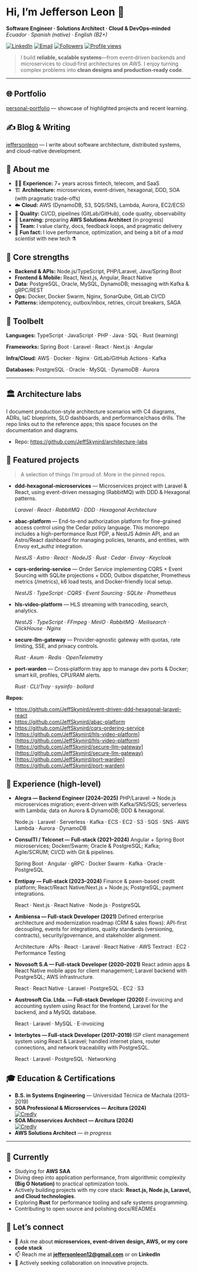 # Hi, I’m Jefferson Leon 👋

**Software Engineer · Solutions Architect · Cloud & DevOps–minded**
*Ecuador · Spanish (native) · English (B2+)*

[![LinkedIn](https://img.shields.io/badge/LinkedIn-Jefferson%20Leon-0a66c2?logo=linkedin)](https://www.linkedin.com/in/jefferson-leon-azanza-68652a189)
[![Email](https://img.shields.io/badge/Email-jeffersonleon12%40gmail.com-red?logo=gmail)](mailto:jeffersonleon12@gmail.com)
[![Followers](https://img.shields.io/github/followers/JeffSkynird?style=social)](https://github.com/JeffSkynird?tab=followers)
[![Profile views](https://komarev.com/ghpvc/?username=JeffSkynird&label=Profile%20views&color=0e75b6&style=flat)](https://github.com/JeffSkynird)


> I build **reliable, scalable systems**—from event‑driven backends and microservices to cloud‑first architectures on AWS. I enjoy turning complex problems into **clean designs and production‑ready code**.

---

## 🌐 Portfolio
[personal-portfolio](https://personal-portfolio-puce-six-58.vercel.app/) — showcase of highlighted projects and recent learning.

## ✍️ Blog & Writing
[jeffersonleon](https://jeffersonleon.hashnode.dev/) — I write about software architecture, distributed systems, and cloud-native development.


## 🚀 About me

* 👨‍💻 **Experience:** 7+ years across fintech, telecom, and SaaS
* 🏗️ **Architecture:** microservices, event-driven, hexagonal, DDD, SOA (with pragmatic trade-offs)
* ☁️ **Cloud:** AWS (DynamoDB, S3, SQS/SNS, Lambda, Aurora, EC2/ECS)
* 🧪 **Quality:** CI/CD, pipelines (GitLab/GitHub), code quality, observability
* 🧠 **Learning:** preparing **AWS Solutions Architect** (in progress)
* 🤝 **Team:** I value clarity, docs, feedback loops, and pragmatic delivery
* 🧪 **Fun fact:** I love performance, optimization, and being a bit of a *mad scientist* with new tech ⚗️

## 🧩 Core strengths

* **Backend & APIs:** Node.js/TypeScript, PHP/Laravel, Java/Spring Boot
* **Frontend & Mobile:** React, Next.js, Angular, React Native
* **Data:** PostgreSQL, Oracle, MySQL, DynamoDB; messaging with Kafka & gRPC/REST
* **Ops:** Docker, Docker Swarm, Nginx, SonarQube, GitLab CI/CD
* **Patterns:** idempotency, outbox/inbox, retries, circuit breakers, SAGA

## 🔧 Toolbelt

**Languages:** TypeScript · JavaScript · PHP · Java · SQL · Rust (learning)

**Frameworks:** Spring Boot · Laravel · React · Next.js · Angular

**Infra/Cloud:** AWS · Docker · Nginx · GitLab/GitHub Actions · Kafka

**Databases:** PostgreSQL · Oracle · MySQL · DynamoDB · Aurora

---

## 🏛️ Architecture labs

I document production-style architecture scenarios with C4 diagrams, ADRs, IaC blueprints, SLO dashboards, and performance/chaos drills. The repo links out to the reference apps; this space focuses on the documentation and diagrams.

* Repo: https://github.com/JeffSkynird/architecture-labs

## 📌 Featured projects

> A selection of things I’m proud of. More in the pinned repos.

* **ddd-hexagonal-microservices** — Microservices project with Laravel & React, using event-driven messaging (RabbitMQ) with DDD & Hexagonal patterns.

  *Laravel · React · RabbitMQ · DDD · Hexagonal Architecture*

* **abac-platform** — End-to-end authorization platform for fine-grained access control using the Cedar policy language. This monorepo includes a high-performance Rust PDP, a NestJS Admin API, and an Astro/React dashboard for managing policies, tenants, and entities, with Envoy ext_authz integration.

  *NestJS · Astro · React · NodeJS · Rust · Cedar · Envoy · Keycloak*

* **cqrs-ordering-service** — Order Service implementing CQRS + Event Sourcing with SQLite projections + DDD, Outbox dispatcher, Prometheus metrics (/metrics), k6 load tests, and Docker-friendly local setup.

  *NestJS · TypeScript · CQRS · Event Sourcing · SQLite · Prometheus*

* **hls-video-platform** — HLS streaming with transcoding, search, analytics.

  *NestJS · TypeScript · FFmpeg · MinIO · RabbitMQ · Meilisearch · ClickHouse · Nginx*

* **secure-llm-gateway** — Provider‑agnostic gateway with quotas, rate limiting, SSE, and privacy controls.

  *Rust · Axum · Redis · OpenTelemetry*

* **port-warden** — Cross‑platform tray app to manage dev ports & Docker; smart kill, profiles, CPU/RAM alerts.

  *Rust · CLI/Tray · sysinfo · bollard*


**Repos:**
* https://github.com/JeffSkynird/event-driven-ddd-hexagonal-laravel-react
* https://github.com/JeffSkynird/abac-platform
* https://github.com/JeffSkynird/cqrs-ordering-service
* [https://github.com/JeffSkynird/hls-video-platform](https://github.com/JeffSkynird/hls-video-platform)
* [https://github.com/JeffSkynird/secure-llm-gateway](https://github.com/JeffSkynird/secure-llm-gateway)
* [https://github.com/JeffSkynird/port-warden](https://github.com/JeffSkynird/port-warden)

## 💼 Experience (high‑level)

* **Alegra — Backend Engineer (2024–2025)**
    PHP/Laravel → Node.js microservices migration; event-driven with Kafka/SNS/SQS; serverless with Lambda; data on Aurora & DynamoDB; DDD & hexagonal.

    Node.js · Laravel · Serverless · Kafka · ECS · EC2 · S3 · SQS · SNS · AWS Lambda · Aurora · DynamoDB
* **ConsulTI / Telconet — Full-stack (2021–2024)**
    Angular + Spring Boot microservices; Docker/Swarm; Oracle & PostgreSQL; Kafka; Agile/SCRUM; CI/CD with Git & pipelines.
    
    Spring Boot · Angular · gRPC · Docker Swarm · Kafka · Oracle · PostgreSQL
* **Emtipay — Full-stack (2023–2024)**
    Finance & pawn-based credit platform; React/React Native/Next.js + Node.js; PostgreSQL; payment integrations.
    
    React · Next.js · React Native · Node.js · PostgreSQL
* **Ambiensa — Full-stack Developer (2021)**
    Defined enterprise architecture and modernization roadmap (CRM & sales flows): API-first decoupling, events for integrations, quality standards (versioning, contracts), security/governance, and stakeholder alignment.
    
    Architecture · APIs · React · Laravel · React Native · AWS Textract · EC2 · Performance Testing
* **Novosoft S.A — Full-stack Developer (2020–2021)**
    React admin apps & React Native mobile apps for client management; Laravel backend with PostgreSQL; AWS infrastructure.
    
    React · React Native · Laravel · PostgreSQL · EC2 · S3
* **Austrosoft Cia. Ltda. — Full-stack Developer (2020)**
    E-invoicing and accounting system using React for the frontend, Laravel for the backend, and a MySQL database.
    
    React · Laravel · MySQL · E-invoicing
* **Interbytes — Full-stack Developer (2017–2019)**
    ISP client management system using React & Laravel; handled internet plans, router connections, and network traceability with PostgreSQL.
    
    React · Laravel · PostgreSQL · Networking



## 🎓 Education & Certifications

* **B.S. in Systems Engineering** — Universidad Técnica de Machala (2013–2019)
* **SOA Professional & Microservices — Arcitura (2024)**  
  [![Credly](https://img.shields.io/badge/Verified%20on%20Credly-FF6A00?logo=credly&logoColor=white)](https://www.credly.com/badges/96904f28-8fd1-44ff-a4a2-6048acbae0e6/linked_in_profile)
* **SOA Microservices Architect — Arcitura (2024)**  
  [![Credly](https://img.shields.io/badge/Verified%20on%20Credly-FF6A00?logo=credly&logoColor=white)](https://www.credly.com/badges/0d372d5b-b530-4fea-9ff4-dce42913f6ef/linked_in_profile)
* **AWS Solutions Architect** — *in progress*


---

## 🌱 Currently

* Studying for **AWS SAA**
* Diving deep into application performance, from algorithmic complexity **(Big O Notation)** to practical optimization tools.
* Actively building projects with my core stack: **React.js, Node.js, Laravel, and Cloud technologies**.
* Exploring **Rust** for performance tooling and safe systems programming.
* Contributing to open source and polishing docs/READMEs

## 🤝 Let’s connect

* 💬 Ask me about **microservices, event‑driven design, AWS, or my core code stack**
* 📫 Reach me at **[jeffersonleon12@gmail.com](mailto:jeffersonleon12@gmail.com)** or on **LinkedIn**
* 🧩 Actively seeking collaboration on innovative projects.
